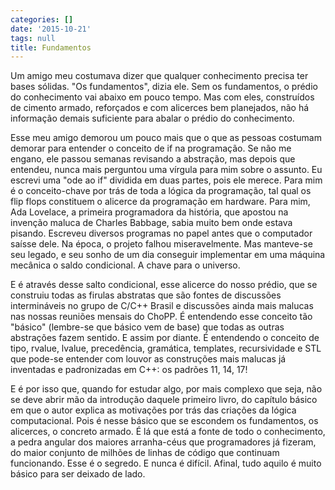 ```yaml
---
categories: []
date: '2015-10-21'
tags: null
title: Fundamentos
---
```


Um amigo meu costumava dizer que qualquer conhecimento precisa ter bases sólidas. "Os fundamentos", dizia ele. Sem os fundamentos, o prédio do conhecimento vai abaixo em pouco tempo. Mas com eles, construídos de cimento armado, reforçados e com alicerces bem planejados, não há informação demais suficiente para abalar o prédio do conhecimento.

Esse meu amigo demorou um pouco mais que o que as pessoas costumam demorar para entender o conceito de if na programação. Se não me engano, ele passou semanas revisando a abstração, mas depois que entendeu, nunca mais perguntou uma vírgula para mim sobre o assunto. Eu escrevi uma "ode ao if" dividida em duas partes, pois ele merece. Para mim é o conceito-chave por trás de toda a lógica da programação, tal qual os flip flops constituem o alicerce da programação em hardware. Para mim, Ada Lovelace, a primeira programadora da história, que apostou na invenção maluca de Charles Babbage, sabia muito bem onde estava pisando. Escreveu diversos programas no papel antes que o computador saísse dele. Na época, o projeto falhou miseravelmente. Mas manteve-se seu legado, e seu sonho de um dia conseguir implementar em uma máquina mecânica o saldo condicional. A chave para o universo.

E é através desse salto condicional, esse alicerce do nosso prédio, que se construiu todas as firulas abstratas que são fontes de discussões intermináveis no grupo de C/C++ Brasil e discussões ainda mais malucas nas nossas reuniões mensais do ChoPP. É entendendo esse conceito tão "básico" (lembre-se que básico vem de base) que todas as outras abstrações fazem sentido. E assim por diante. É entendendo o conceito de tipo, rvalue, lvalue, precedência, gramática, templates, recursividade e STL que pode-se entender com louvor as construções mais malucas já inventadas e padronizadas em C++: os padrões 11, 14, 17!

E é por isso que, quando for estudar algo, por mais complexo que seja, não se deve abrir mão da introdução daquele primeiro livro, do capítulo básico em que o autor explica as motivações por trás das criações da lógica computacional. Pois é nesse básico que se escondem os fundamentos, os alicerces, o concreto armado. É lá que está a fonte de todo o conhecimento, a pedra angular dos maiores arranha-céus que programadores já fizeram, do maior conjunto de milhões de linhas de código que continuam funcionando. Esse é o segredo. E nunca é difícil. Afinal, tudo aquilo é muito básico para ser deixado de lado.